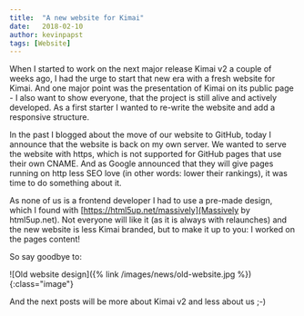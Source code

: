 ```yaml
---
title:  "A new website for Kimai"
date:   2018-02-10
author: kevinpapst
tags: [Website]
---
```


When I started to work on the next major release Kimai v2 a couple of weeks ago, I had the urge to start that new era with a fresh website for Kimai. 
And one major point was the presentation of Kimai on its public page - I also want to show everyone, that the project is still alive and actively developed.
As a first starter I wanted to re-write the website and add a responsive structure.

In the past I blogged about the move of our website to GitHub, today I announce that the website is back on my own server.
We wanted to serve the website with https, which is not supported for GitHub pages that use their own CNAME.
And as Google announced that they will give pages running on http less SEO love (in other words: lower their rankings), it was time to do something about it.

As none of us is a frontend developer I had to use a pre-made design, which I found with [https://html5up.net/massively](Massively by html5up.net).
Not everyone will like it (as it is always with relaunches) and the new website is less Kimai branded, but to make it up to you: I worked on the pages content! 

So say goodbye to:

![Old website design]({% link /images/news/old-website.jpg %}){:class="image"}

And the next posts will be more about Kimai v2 and less about us ;-)

